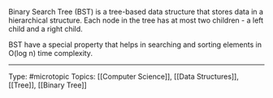 Binary Search Tree (BST) is a tree-based data structure that stores data in a hierarchical structure. Each node in the tree has at most two children - a left child and a right child.

BST have a special property that helps in searching and sorting elements in O(log n) time complexity.

___
Type: #microtopic 
Topics: [[Computer Science]], [[Data Structures]], [[Tree]], [[Binary Tree]]


